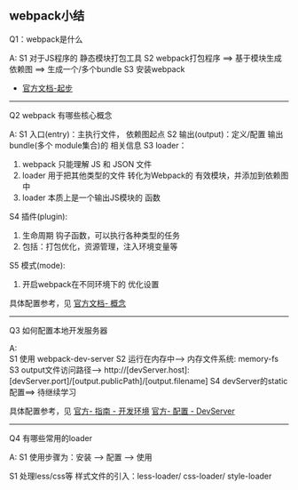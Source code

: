 ## webpack小结

Q1：webpack是什么

A:
S1 对于JS程序的 静态模块打包工具
S2 webpack打包程序 ==> 基于模块生成依赖图 ==> 生成一个/多个bundle
S3 安装webpack
  -  [官方文档-起步](https://webpack.docschina.org/guides/getting-started/)

-----------------------------
Q2 webpack 有哪些核心概念

A:
S1 入口(entry)：主执行文件， 依赖图起点
S2 输出(output)：定义/配置 输出bundle(多个 module集合)的 相关信息
S3 loader：
  1. webpack 只能理解 JS 和 JSON 文件
  2. loader 用于把其他类型的文件 转化为Webpack的 有效模块，并添加到依赖图中
  3. loader 本质上是一个输出JS模块的 函数
  
S4 插件(plugin):
  1. 生命周期 钩子函数，可以执行各种类型的任务
  2. 包括：打包优化，资源管理，注入环境变量等

S5 模式(mode):
  1. 开启webpack在不同环境下的 优化设置

具体配置参考，见
[官方文档- 概念](https://webpack.docschina.org/concepts/)

---------------------------------------
Q3 如何配置本地开发服务器

A:  
S1 使用 webpack-dev-server
S2 运行在内存中--> 内存文件系统: memory-fs
S3 output文件访问路径-->
  http://[devServer.host]:[devServer.port]/[output.publicPath]/[output.filename]
S4 devServer的static配置==> 待继续学习

具体配置参考，见
[官方- 指南 - 开发环境](https://webpack.docschina.org/guides/development/)
[官方- 配置 - DevServer](https://webpack.docschina.org/configuration/dev-server/)


---------------------------------------
Q4 有哪些常用的loader

A:
S1 使用步骤为：安装 --> 配置 --> 使用

S1 处理less/css等 样式文件的引入：less-loader/ css-loader/ style-loader




